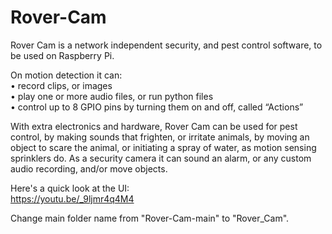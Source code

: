 # Rover-Cam

Rover Cam is a network independent security, and pest control software, to be used on Raspberry Pi.<br/>

On motion detection it can:<br/>
    • record clips, or images<br/>
    • play one or more audio files, or run python files<br/>
    • control up to 8 GPIO pins by turning them on and off, called “Actions”<br/>

With extra electronics and hardware, Rover Cam can be used for pest control, by making sounds that frighten, or irritate animals, by moving an object to scare the animal, or initiating a spray of water, as motion sensing sprinklers do. As a security camera it can sound an alarm, or any custom audio recording, and/or move objects.

Here's a quick look at the UI:<br/>
https://youtu.be/_9ljmr4q4M4


Change main folder name from "Rover-Cam-main" to "Rover_Cam".



